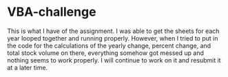 # VBA-challenge

This is what I have of the assignment. I was able to get the sheets for each year looped together and running properly. However, when I tried to put in the code for the calculations of the yearly change, percent change, and total stock volume on there, everything somehow got messed up and nothing seems to work properly.
I will continue to work on it and resubmit it at a later time.
